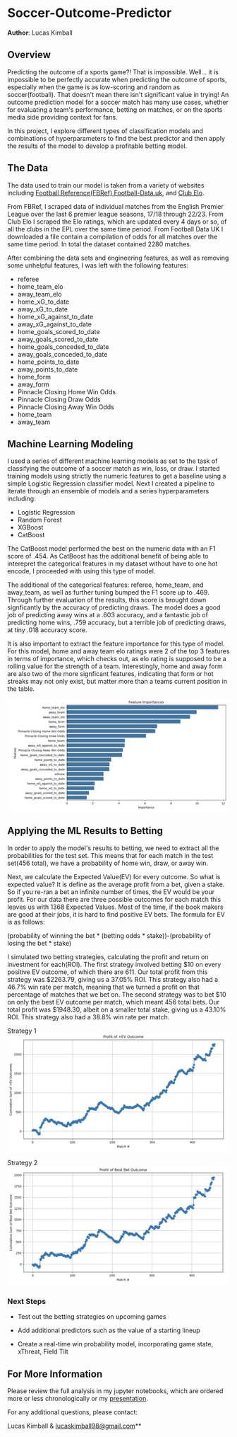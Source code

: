 # Soccer-Outcome-Predictor

**Author**: Lucas Kimball

##  Overview

Predicting the outcome of a sports game?! That is impossible. Well... it is impossible to be perfectly accurate when predicting the outcome of sports, especially when the game is as low-scoring and random as soccer(football). That doesn't mean there isn't significant value in trying! An outcome prediction model for a soccer match has many use cases, whether for evaluating a team's performance, betting on matches, or on the sports media side providing context for fans. 

In this project, I explore different types of classification models and combinations of hyperparameters to find the best predictor and then apply the results of the model to develop a profitable betting model.



## The Data

The data used to train our model is taken from a variety of websites including [Football Reference(FBRef)](https://fbref.com/en/),[Football-Data.uk](https://www.football-data.co.uk/), and [Club Elo](http://clubelo.com/). 

From FBRef, I scraped data of individual matches from the English Premier League over the last 6 premier league seasons, 17/18 through 22/23. From Club Elo I scraped the Elo ratings, which are updated every 4 days or so, of all the clubs in the EPL over the same time period. From Football Data UK I downloaded a file contain a compilation of odds for all matches over the same time period. In total the dataset contained 2280 matches.

After combining the data sets and engineering features, as well as removing some unhelpful features, I was left with the following features:

- referee                     
- home_team_elo               
- away_team_elo                
- home_xG_to_date              
- away_xG_to_date             
- home_xG_against_to_date      
- away_xG_against_to_date      
- home_goals_scored_to_date    
- away_goals_scored_to_date    
- home_goals_conceded_to_date  
- away_goals_conceded_to_date  
- home_points_to_date           
- away_points_to_date         
- home_form                    
- away_form
- Pinnacle Closing Home Win Odds  
- Pinnacle Closing Draw Odds
- Pinnacle Closing Away Win Odds  
- home_team
- away_team

## Machine Learning Modeling

I used a series of different machine learning models as set to the task of classifying the outcome of a soccer match as win, loss, or draw. I started training models using strictly the numeric features to get a baseline using a simple Logistic Regression classifier model. Next I created a pipeline to iterate through an ensemble of models and a series hyperparameters including:
- Logistic Regression
- Random Forest
- XGBoost
- CatBoost

The CatBoost model performed the best on the numeric data with an F1 score of .454. As CatBoost has the additional benefit of being able to interepret the categorical features in my dataset without have to one hot encode, I proceeded with using this type of model. 

The additional of the categorical features: referee, home_team, and away_team, as well as further tuning bumped the F1 score up to .469. Through further evaluation of the results, this score is brought down signficantly by the accuracy of predicting draws. The model does a good job of predicting away wins at a .603 accuracy, and a fantastic job of predicting home wins, .759 accuracy, but a terrible job of predicting draws, at tiny .018 accuracy score.

It is also important to extract the feature importance for this type of model. For this model, home and away team elo ratings were 2 of the top 3 features in terms of importance, which checks out, as elo rating is supposed to be a rolling value for the strength of a team. Interestingly, home and away form are also two of the more signficant features, indicating that form or hot streaks may not only exist, but matter more than a teams current position in the table.

![img](https://github.com/LMK08/Soccer-Outcome-Predictor/blob/main/featureimportance_plot.png)

## Applying the ML Results to Betting

In order to apply the model's results to betting, we need to extract all the probabilities for the test set. This means that for each match in the test set(456 total), we have a probability of home win, draw, or away win.

Next, we calculate the Expected Value(EV) for every outcome. So what is expected value? It is define as the average profit from a bet, given a stake. So if you re-ran a bet an infinite number of times, the EV would be your profit. For our data there are three possible outcomes for each match this leaves us with 1368 Expected Values. Most of the time, if the book makers are good at their jobs, it is hard to find positive EV bets. The formula for EV is as follows: 

(probability of winning the bet * (betting odds * stake))-(probability of losing the bet * stake)

I simulated two betting strategies, calculating the profit and return on investment for each(ROI). The first strategy involved betting $10 on every positive EV outcome, of which there are 611. Our total profit from this strategy was $2263.79, giving us a 37.05% ROI. This strategy also had a 46.7% win rate per match, meaning that we turned a profit on that percentage of matches that we bet on. The second strategy was to bet $10 on only the best EV outcome per match, which meant 456 total bets. Our total profit was $1948.30, albeit on a smaller total stake, giving us a 43.10% ROI.  This strategy also had a 38.8% win rate per match.

Strategy 1
![img](https://github.com/LMK08/Soccer-Outcome-Predictor/blob/main/plusEV_plot.png)

Strategy 2
![img](https://github.com/LMK08/Soccer-Outcome-Predictor/blob/main/bestEV_plot.png)

### Next Steps

- Test out the betting strategies on upcoming games

- Add additional predictors such as the value of a starting lineup

- Create a real-time win probability model, incorporating game state, xThreat, Field Tilt

## For More Information

Please review the full analysis in my jupyter notebooks, which are ordered more or less chronologically or my [presentation](https://github.com/LMK08/Soccer-Outcome-Predictor/blob/main/Capstone_Final_presentation.pdf).


For any additional questions, please contact:

Lucas Kimball & lucaskimball98@gmail.com**




